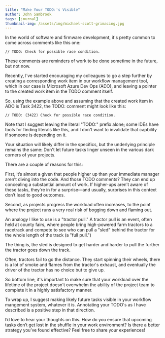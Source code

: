 ```yaml
---
title: "Make Your TODO:'s Visible"
author: John Sambrook
tags: [journal]
thumbnail-img: /assets/img/michael-scott-grimacing.jpg
---
```


In the world of software and firmware development, it's pretty common
to come across comments like this one:

```
// TODO: Check for possible race condition.
```

These comments are reminders of work to be done sometime in the
future, but not now.

Recently, I've started encouraging my colleagues to go a step further
by creating a corresponding work item in our workflow management tool,
which in our case is Microsoft Azure Dev Ops (ADO), and leaving a
pointer to the created work item in the TODO comment itself.

So, using the example above and assuming that the created work item
in ADO is Task 3422, the TODO: comment might look like this:

```
// TODO: (3422) Check for possible race condition.
```

Note that I suggest leaving the literal "TODO:" prefix alone; some
IDEs have tools for finding literals like this, and I don't want to
invalidate that capbility if someone is depending on it.

Your situation will likely differ in the specifics, but the underlying
principle remains the same: Don't let future tasks linger unseen in
the various dark corners of your projects.

There are a couple of reasons for this:

First, it’s almost a given that people higher up than your immediate
manager aren’t diving into the code. And those TODO comments? They can
end up concealing a substantial amount of work. If higher-ups aren’t
aware of these tasks, they're in for a surprise—and usually, surprises
in this context don’t lead to good outcomes.

Second, as projects progress the workload often increases, to the point
where the project runs a very real risk of bogging down and flaming out.

An analogy I like to use is a "tractor pull." A tractor pull is an event,
often held at county fairs, where people bring high-powered farm tractors
to a racetrack and compete to see who can pull a "sled" behind the tractor
for the whole length of the track (a "full pull.")

The thing is, the sled is designed to get harder and harder to pull the
further the tractor goes down the track.

Often, tractors fail to go the distance. They start spinning their
wheels, there is a lot of smoke and flames from the tractor's exhaust,
and eventually the driver of the tractor has no choice but to give up.

So bottom line, it's important to make sure that your workload over
the lifetime of the project doesn't overwhelm the ability of the
project team to complete it in a highly satisfactory manner.

To wrap up, I suggest making likely future tasks visible in your
workflow mangement system, whatever it is. Annotating your TODO's as I
have described is a positive step in that direction.

I’d love to hear your thoughts on this. How do you ensure that
upcoming tasks don’t get lost in the shuffle in your work environment?
Is there a better strategy you’ve found effective? Feel free to share
your experiences!



